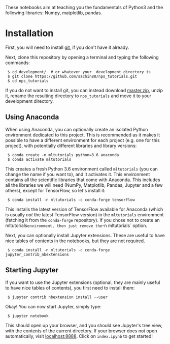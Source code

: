 These notebooks  aim at teaching you the fundamentals of Python3 and the following libraries:
 Numpy, matplotlib, pandas.

 # Installation

 First, you will need to install [git](https://git-scm.com/), if you don't have it already.

 Next, clone this repository by opening a terminal and typing the following commands:

     $ cd development/  # or whatever your  development directory is
     $ git clone https://github.com/sachin80/nps_tutorials.git
     $ cd nps_tutorials

 If you do not want to install git, you can instead download [master.zip](https://github.com/sachin80/nps_tutorials/archive/master.zip), unzip it, rename the resulting directory to `nps_tutorials` and move it to your development directory.

 ## Using Anaconda
 When using Anaconda, you can optionally create an isolated Python environment dedicated to this project. This is          recommended as it makes it possible to have a different environment for each project (e.g. one for this project), with      potentially different libraries and library versions:

     $ conda create -n mltutorials python=3.6 anaconda
     $ conda activate mltutorials

 This creates a fresh Python 3.6 environment called `mltutorials` (you can change the name if you want to), and it activates it. This environment contains all the scientific libraries that come with Anaconda. This includes all the libraries we will  need (NumPy, Matplotlib, Pandas, Jupyter and a few others), except for TensorFlow, so let's install it:

     $ conda install -n mltutorials -c conda-forge tensorflow

This installs the latest version of TensorFlow available for Anaconda (which is usually *not* the latest TensorFlow         version) in the `mltutorials` environment (fetching it from the `conda-forge` repository). If you chose not to create an   mltutorials` environment, then just remove the `-n mltutorials` option.

 Next, you can optionally install Jupyter extensions. These are useful to have nice tables of contents in the notebooks, but  they are not required.

     $ conda install -n mltutorials -c conda-forge jupyter_contrib_nbextensions

 ## Starting Jupyter
 If you want to use the Jupyter extensions (optional, they are mainly useful to have nice tables of contents), you first    need to install them:

     $ jupyter contrib nbextension install --user

 Okay! You can now start Jupyter, simply type:

     $ jupyter notebook

 This should open up your browser, and you should see Jupyter's tree view, with the contents of the current directory. If   your browser does not open automatically, visit [localhost:8888](http://localhost:8888/tree). Click on `index.ipynb` to get  started!

